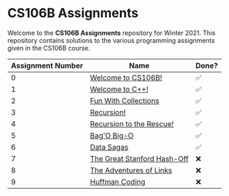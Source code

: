 # CS106B Assignments

Welcome to the **CS106B Assignments** repository for Winter 2021. This repository contains solutions to the various programming assignments given in the CS106B course.

| Assignment Number | Name                            | Done? |
|-------------------|---------------------------------|-------|
| 0                 | [Welcome to CS106B!](Assignment%200/)              | ✅    |
| 1                 | [Welcome to C++!](Assignment%201/)                 | ✅    |
| 2                 | [Fun With Collections](Assignment%202/)            | ✅    |
| 3                 | [Recursion!](Assignment%203/)                      | ✅    |
| 4                 | [Recursion to the Rescue!](Assignment%204/)        | ✅    |
| 5                 | [Bag'O Big-O](Assignment%205/)                     | ✅    |
| 6                 | [Data Sagas](Assignment%206/)                      | ✅    |
| 7                 | [The Great Stanford Hash-Off](Assignment%207/)     | ❌    |
| 8                 | [The Adventures of Links](Assignment%208/)         | ❌    |
| 9                 | [Huffman Coding](Assignment%209/)                  | ❌    |
